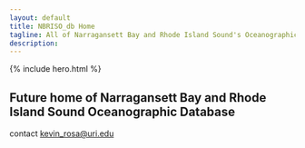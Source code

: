 ```yaml
---
layout: default
title: NBRISO_db Home
tagline: All of Narragansett Bay and Rhode Island Sound's Oceanographic data in one place
description: 
---
```


{% include hero.html %}

## Future home of Narragansett Bay and Rhode Island Sound Oceanographic Database

contact kevin_rosa@uri.edu
